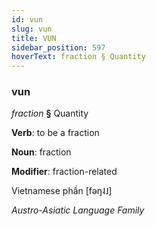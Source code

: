 ```yaml
---
id: vun
slug: vun
title: VUN
sidebar_position: 597
hoverText: fraction § Quantity
---
```


### vun

*fraction* **§** Quantity

**Verb**: to be a fraction

**Noun**: fraction

**Modifier**: fraction-related

Vietnamese phần [fəŋ˨˩]

*Austro-Asiatic Language Family*